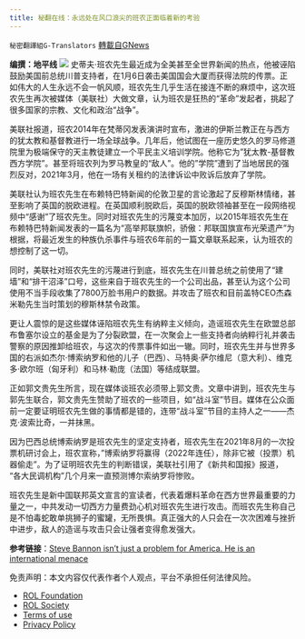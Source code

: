 ```yaml
---
title: 秘翻在线：永远处在风口浪尖的班农正面临着新的考验
---
```

`秘密翻譯組G-Translators` [轉載自GNews](https://gnews.org/zh-hans/1673924/)

**编撰：地平线**
![](https://assets.gnews.org/wp-content/uploads/2021/11/1-91.jpg)
史蒂夫·班农先生最近成为全美甚至全世界新闻的热点，他被诬陷鼓励美国前总统川普支持者，在1月6日袭击美国国会大厦而获得法院的传票。正如伟大的人生永远不会一帆风顺，班农先生几乎生活在接连不断的麻烦中，这次班农先生再次被媒体（美联社）大做文章，认为班农是狂热的“革命”发起者，挑起了很多国家的宗教、文化和政治“战争”。

美联社报道，班农2014年在梵蒂冈发表演讲时宣布，激进的伊斯兰教正在与西方的犹太教和基督教进行一场全球战争。几年后，他试图在一座历史悠久的罗马修道院里为极端保守的天主教徒建立一个平民主义培训学院。他称它为”犹太教-基督教西方学院”。甚至将班农列为罗马教皇的“敌人”。他的”学院”遭到了当地居民的强烈反对，2021年3月，他在一场有关租约的法律诉讼中败诉后放弃了学院。

美联社认为班农先生在布赖特巴特新闻的伦敦卫星的言论激起了反穆斯林情绪，甚至影响了英国的脱欧进程。在英国顺利脱欧后，英国的脱欧领袖甚至在一段网络视频中“感谢”了班农先生。同时对班农先生的污蔑变本加厉，以2015年班农先生在布赖特巴特新闻发表的一篇名为“高举邦联旗帜，骄傲：邦联国旗宣布光荣遗产”为根据，将最近发生的种族仇杀事件与班农6年前的一篇文章联系起来，认为班农的想控制了这一切。

同时，美联社对班农先生的污蔑进行到底，班农先生在川普总统之前使用了“建墙”和“排干沼泽”口号，这些来自于班农先生的一个公司出品，甚至认为这个公司使用不当手段收集了7800万脸书用户的数据。并攻击了班农和目前盖特CEO杰森米勒先生当时策划的穆斯林禁令政策。

更让人震惊的是这些媒体诬陷班农先生有纳粹主义倾向，造谣班农先生在欧盟总部布鲁塞尔设立的基金是为了分裂欧盟，在一次聚会上一些支持者向纳粹行礼并袭击警察的原因推卸给班农，与这次的传票事件如出一辙。同时，班农先生并与世界多国的右派如杰尔·博索纳罗和他的儿子（巴西）、马特奥·萨尔维尼（意大利）、维克多·欧尔班（匈牙利）和马林·勒庞（法国）等结成联盟。

正如郭文贵先生所言，现在媒体谈班农必须带上郭文贵。文章中讲到，班农先生与郭先生联合，郭文贵先生赞助了班农的一些项目，如“战斗室”节目。媒体在公众面前一定要证明班农先生做的事情都是错的，连带“战斗室”节目的主持人之一——杰克·波索比奇，一并抹黑。

因为巴西总统博索纳罗是班农先生的坚定支持者，班农先生在2021年8月的一次投票机研讨会上，班农宣称，”博索纳罗将赢得（2022年连任），除非它被（投票）机器偷走”。为了证明班农先生的判断错误，美联社引用了《新共和国报》报道， “各大民调机构”几个月来一直预测博尔索纳罗将惨败。

班农先生是新中国联邦英文宣言的宣读者，代表着爆料革命在西方世界最重要的力量之一，中共发动一切西方力量费劲心机对班农先生进行攻击。而班农先生称自己是不怕毒蛇敢单挑狮子的蜜罐，无所畏惧。真正强大的人只会在一次次困难与挫折中进步，敌人的造谣与攻击只会让强者变得愈发强大。

**参考链接**：[Steve Bannon isn’t just a problem for America. He is an international menace](https://www.independent.co.uk/voices/steve-bannon-court-case-vatican-brexit-posobiec-b1959471.html)

 

免责声明：本文内容仅代表作者个人观点，平台不承担任何法律风险。

- [ROL Foundation](https://rolfoundation.org/)
- [ROL Society](https://rolsociety.org/)
- [Terms of use](https://gnews.org/terms-of-use-3/)
- [Privacy Policy](https://gnews.org/privacy-policy/)
